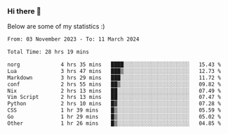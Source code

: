 ### Hi there 👋
Below are some of my statistics :)

<!--START_SECTION:waka-->

```txt
From: 03 November 2023 - To: 11 March 2024

Total Time: 28 hrs 19 mins

norg             4 hrs 35 mins   ████░░░░░░░░░░░░░░░░░░░░░   15.43 %
Lua              3 hrs 47 mins   ███▒░░░░░░░░░░░░░░░░░░░░░   12.73 %
Markdown         3 hrs 29 mins   ███░░░░░░░░░░░░░░░░░░░░░░   11.72 %
conf             2 hrs 55 mins   ██▒░░░░░░░░░░░░░░░░░░░░░░   09.82 %
Nix              2 hrs 13 mins   ██░░░░░░░░░░░░░░░░░░░░░░░   07.49 %
Vim Script       2 hrs 13 mins   ██░░░░░░░░░░░░░░░░░░░░░░░   07.47 %
Python           2 hrs 10 mins   █▓░░░░░░░░░░░░░░░░░░░░░░░   07.28 %
CSS              1 hr 39 mins    █▒░░░░░░░░░░░░░░░░░░░░░░░   05.59 %
Go               1 hr 29 mins    █▒░░░░░░░░░░░░░░░░░░░░░░░   05.02 %
Other            1 hr 26 mins    █▒░░░░░░░░░░░░░░░░░░░░░░░   04.85 %
```

<!--END_SECTION:waka-->

<!--
**KlapenHz/KlapenHz** is a ✨ _special_ ✨ repository because its `README.md` (this file) appears on your GitHub profile.

Here are some ideas to get you started:

- 🔭 I’m currently working on ...
- 🌱 I’m currently learning ...
- 👯 I’m looking to collaborate on ...
- 🤔 I’m looking for help with ...
- 💬 Ask me about ...
- 📫 How to reach me: ...
- 😄 Pronouns: ...
- ⚡ Fun fact: ...
-->
